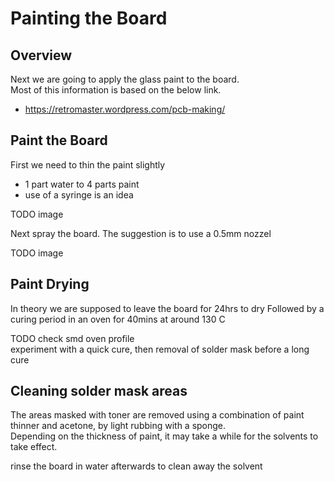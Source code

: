 # Painting the Board

## Overview

Next we are going to apply the glass paint to the board. <br>
Most of this information is based on the below link.

  * <https://retromaster.wordpress.com/pcb-making/>


## Paint the Board

First we need to thin the paint slightly

  * 1 part water to 4 parts paint
  * use of a syringe is an idea

TODO image

Next spray the board. The suggestion is to use a 0.5mm nozzel

TODO image


## Paint Drying

In theory we are supposed to leave the board for 24hrs to dry
Followed by a curing period in an oven for 40mins at around 130 C

TODO check smd oven profile<br>
experiment with a quick cure, then removal of solder mask before a long cure


## Cleaning solder mask areas

The areas masked with toner are removed using a combination of paint thinner and acetone, by light rubbing with a sponge.<br>
Depending on the thickness of paint, it may take a while for the solvents to take effect.

rinse the board in water afterwards to clean away the solvent

